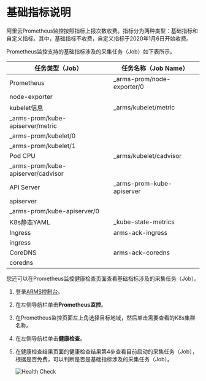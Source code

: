 # 基础指标说明

阿里云Prometheus监控按照指标上报次数收费。指标分为两种类型：基础指标和自定义指标。其中，基础指标不收费，自定义指标于2020年1月6日开始收费。

Prometheus监控支持的基础指标涉及的采集任务（Job）如下表所示。

|任务类型（Job）|任务名称（Job Name）|
|---------|--------------|
|Prometheus|\_arms-prom/node-exporter/0|
|node-exporter|
|kubelet信息|\_arms/kubelet/metric|
|\_arms-prom/kube-apiserver/metric|
|\_arms-prom/kubelet/0|
|\_arms-prom/kubelet/1|
|Pod CPU|\_arms/kubelet/cadvisor|
|\_arms-prom/kube-apiserver/cadvisor|
|API Server|\_arms-prom-kube-apiserver|
|apiserver|
|\_arms-prom/kube-apiserver/0|
|K8s静态YAML|\_kube-state-metrics|
|Ingress|arms-ack-ingress|
|ingress|
|CoreDNS|arms-ack-coredns|
|coredns|

您还可以在Prometheus监控健康检查页面查看基础指标涉及的采集任务（Job）。

1.  登录[ARMS控制台](https://arms-intl.console.aliyun.com/)。
2.  在左侧导航栏单击**Prometheus监控**。
3.  在Prometheus监控页面左上角选择目标地域，然后单击需要查看的K8s集群名称。
4.  在左侧导航栏单击**健康检查**。
5.  在健康检查结果页面的健康检查结果第4步查看目前启动的采集任务（Job），根据是否免费，可以判断是否是基础指标涉及的采集任务（Job）。

    ![Health Check](https://static-aliyun-doc.oss-accelerate.aliyuncs.com/assets/img/zh-CN/2584298951/p75078.png)


